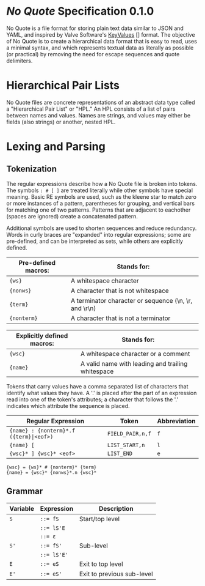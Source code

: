 *No Quote* Specification 0.1.0
==============================

No Quote is a file format for storing plain text data similar to JSON and YAML,
and inspired by Valve Software's
[KeyValues] [] format.  The objective of No Quote is to create a hierarchical
data format that is easy to read, uses a minimal syntax, and which represents
textual data as literally as possible (or practical) by removing the need for
escape sequences and quote delimiters.

Hierarchical Pair Lists
=======================

No Quote files are concrete representations of an abstract data type called a
"Hierarchical Pair List" or "HPL."  An HPL consists of a list of pairs between
names and values. Names are strings, and values may either be fields (also
strings) or another, nested HPL.

Lexing and Parsing
==================

Tokenization
------------

The regular expressions describe how a No Quote file is broken into tokens.  The
symbols `: # [ ]` are treated literally while other symbols have special
meaning.  Basic RE symbols are used, such as the kleene star to match zero or
more instances of a pattern, parentheses for grouping, and vertical bars for
matching one of two patterns.  Patterns that are adjacent to eachother (spaces
are ignored) create a concatenated pattern.

Additional symbols are used to shorten sequences and reduce redundancy.  Words
in curly braces are "expanded" into regular expressions; some are pre-defined,
and can be interpreted as sets, while others are explicitly defined.

Pre-defined macros: | Stands for:
--------------------|---------------------------
`{ws}`              | A whitespace character
`{nonws}`           | A character that is not whitespace
`{term}`            | A terminator character or sequence (\n, \r, and \r\n)
`{nonterm}`         | A character that is not a terminator

Explicitly defined macros: | Stands for:
---------------------------|--------------------------------------------------
`{wsc}`                    | A whitespace character or a comment
`{name}`                   | A valid name with leading and trailing whitespace

Tokens that carry values have a comma separated list of characters that
identify what values they have.  A '.' is placed after the part of an expression
read into one of the token's attributes; a character that follows the '.'
indicates which attribute the sequence is placed.

Regular Expression                      | Token            | Abbreviation
----------------------------------------|------------------|-------------
`{name} : {nonterm}*.f ({term}\|<eof>)` | `FIELD_PAIR,n,f` | `f`
`{name} [`                              | `LIST_START,n`   | `l`
`{wsc}* ] {wsc}* <eof>`                 | `LIST_END`       | `e`

```
{wsc} = {ws}* # {nonterm}* {term}
{name} = {wsc}* {nonws}*.n {wsc}*
```

Grammar
-------

Variable | Expression | Description
---------|------------|---------------------------
`S`      | `::= fS`     | Start/top level
         | `::= lS'E`   |
         | `::= ε`      |
`S'`     | `::= fS'`    | Sub-level
         | `::= lS'E'`  |
`E`      | `::= eS`     | Exit to top level
`E'`     | `::= eS'`    | Exit to previous sub-level


[KeyValues]: https://developer.valvesoftware.com/wiki/KeyValues_class
